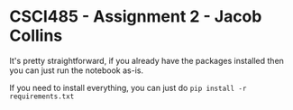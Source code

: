 # CSCI485 - Assignment 2 - Jacob Collins

It's pretty straightforward, if you already have the packages installed then you can just run the notebook as-is.

If you need to install everything, you can just do `pip install -r requirements.txt`


